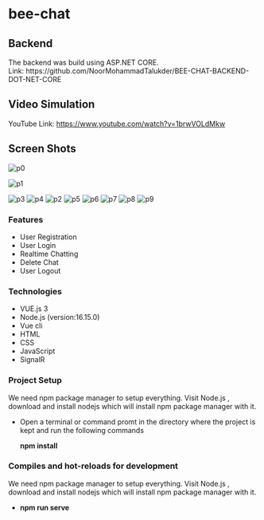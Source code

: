 # bee-chat

<h2>Backend</h2>
The backend was build using ASP.NET CORE. <br> Link: https://github.com/NoorMohammadTalukder/BEE-CHAT-BACKEND-DOT-NET-CORE

<h2>Video Simulation</h2>


YouTube Link: https://www.youtube.com/watch?v=1brwVOLdMkw

<h2>Screen Shots</h2>

![p0](https://user-images.githubusercontent.com/63577979/201538329-8f55beba-f5d0-40a9-979e-69f764db5a61.JPG)


![p1](https://user-images.githubusercontent.com/63577979/201538332-c86e2138-0320-4c06-a2bd-06196969f8da.JPG)

![p3](https://user-images.githubusercontent.com/63577979/201538206-122299cf-6eda-4838-a51a-d63d492f8c52.JPG)
![p4](https://user-images.githubusercontent.com/63577979/201538231-fe3e3694-cc04-4924-8a58-cdafa12d3be0.JPG)
![p2](https://user-images.githubusercontent.com/63577979/201538201-b404c717-b84e-46c5-bed7-7765baa85334.JPG)
![p5](https://user-images.githubusercontent.com/63577979/201538235-ee8285b6-5a21-4c64-be20-378b31383fa9.JPG)
![p6](https://user-images.githubusercontent.com/63577979/201538238-bd4e1ac2-4c08-476e-a27d-308b084198c4.JPG)
![p7](https://user-images.githubusercontent.com/63577979/201538241-bcc8cb97-682c-452b-88a2-d334f39b807d.JPG)
![p8](https://user-images.githubusercontent.com/63577979/201538244-bb5fa57a-c10c-44c3-af75-8a6a8643d174.JPG)
![p9](https://user-images.githubusercontent.com/63577979/201538250-734bd02d-c3bc-4507-ac4b-2281dfe65ba5.JPG)

<h3>Features</h3>
<ul>
    <li>User Registration</li>
    <li>User Login</li>
    <li>Realtime Chatting</li>
    <li>Delete Chat</li>
    <li>User Logout</li>
  
  
</ul>


<h3>Technologies</h3>
<ul>
  <li>VUE.js 3</li>
  <li>Node.js (version:16.15.0)</li>
  <li>Vue cli</li>
  <li>HTML</li>
  <li>CSS</li>
  <li>JavaScript</li>
    <li>SignalR</li>
</ul>

<h3>Project Setup</h3>
<p>We need npm package manager to setup everything. Visit Node.js , download and install nodejs which will install npm package manager with it.</p>
<ul>
  <li>Open a terminal or command promt in the directory where the project is kept and run the following commands</li>
  <p><b>npm install</b><p/>
</ul>

<h3>Compiles and hot-reloads for development</h3>
<p>We need npm package manager to setup everything. Visit Node.js , download and install nodejs which will install npm package manager with it.</p>
<ul>
  <li><p><b>npm run serve</b><p/></li>
</ul>









